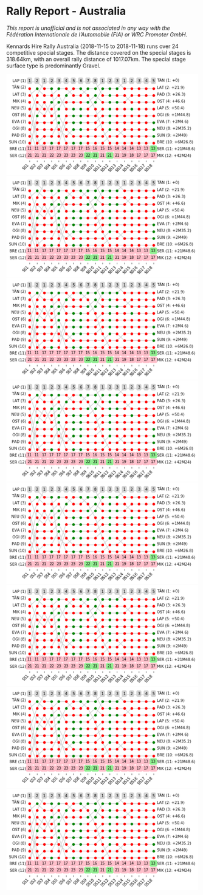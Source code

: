# Rally Report - Australia

*This report is unofficial and is not associated in any way with the Fédération Internationale de l’Automobile (FIA) or WRC Promoter GmbH.*


Kennards Hire Rally Australia (2018-11-15 to 2018-11-18) runs over 24 competitive special stages. The distance covered on the special stages is 318.64km, with an overall rally distance of 1017.07km. The special stage surface type is predominantly Gravel.

![](images/spchart_full.png)
![](images/spchart_full.png)
![](images/spchart_full.png)
![](images/spchart_full.png)
![](images/spchart_full.png)
![](images/spchart_full.png)
![](images/spchart_full.png)
![](images/spchart_full.png)